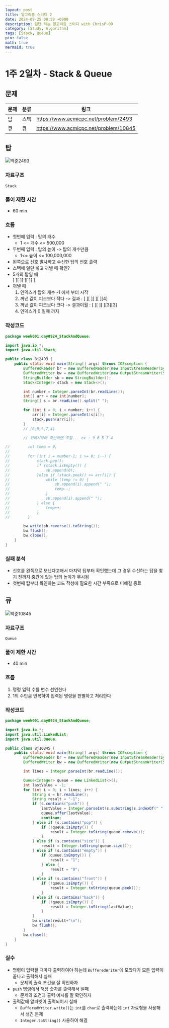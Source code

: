 ```yaml
---
layout: post
title: 알고리즘 스터디 2
date: 2024-09-25 00:59 +0900
description: 일단 하는 알고리즘 스터디 with ChrisP-00
category: [Study, Algorithm]
tags: [Stack, Queue]
pin: false
math: true
mermaid: true
---
```


# 1주 2일차 - Stack & Queue

## 문제

| 문제 | 분류 | 링크 |
|----|----|----|
|탑|스택|https://www.acmicpc.net/problem/2493|
|큐|큐|https://www.acmicpc.net/problem/10845|


## 탑
![백준2493](/assets/img/bj2493.png)

### 자료구조
`Stack`

### 풀이 제한 시간
- 60 min

### 흐름
- 첫번째 입력 : 탑의 개수
	- 1 <= 개수 <= 500,000
- 두번째 입력 : 탑의 높이 -> 탑의 개수만큼
	- 1<= 높이 <= 100,000,000
- 왼쪽으로 신호 발사하고 수신한 탑의 번호 출력
- 스택에 일단 넣고 꺼낼 때 확인?
- 5개의 탑일 때   
[ ][ ][ ][ ][ ]
- 꺼낼 때
  1. 인덱스가 탑의 개수 -1 에서 부터 시작
  2. 꺼낸 값이 피크보다 작다 -> 결과 : [ ][ ][ ][ ][4]
  3. 꺼낸 값이 피크보다 크다 -> 결과이월 : [ ][ ][ ][3][3]
  4. 인덱스가 0 일때 까지

### 작성코드
```java
package week001.day0924_StackAndQueue;

import java.io.*;
import java.util.Stack;

public class Bj2493 {
    public static void main(String[] args) throws IOException {
        BufferedReader br = new BufferedReader(new InputStreamReader(System.in));
        BufferedWriter bw = new BufferedWriter(new OutputStreamWriter(System.out));
        StringBuilder sb = new StringBuilder();
        Stack<Integer> stack = new Stack<>();

        int number = Integer.parseInt(br.readLine());
        int[] arr = new int[number];
        String[] s = br.readLine().split(" ");

        for (int i = 0; i < number; i++) {
            arr[i] = Integer.parseInt(s[i]);
            stack.push(arr[i]);
        }
        // [6,9,5,7,4]

        // 뒤에서부터 확인하면 조짐... ex : 9 6 5 7 4

//        int temp = 0;
//
//        for (int i = number-1; i >= 0; i--) {
//            stack.pop();
//            if (stack.isEmpty()) {
//                sb.append(0);
//            }else if (stack.peek() >= arr[i]) {
//                while (temp != 0) {
//                    sb.append(i).append(" ");
//                    temp--;
//                }
//                sb.append(i).append(" ");
//            } else {
//                temp++;
//            }
//        }

        bw.write(sb.reverse().toString());
        bw.flush();
        bw.close();
    }
}
```

### 실패 분석
- 신호를 왼쪽으로 보낸다고해서 마지막 탑부터 확인했는데 그 경우 수신하는 탑을 찾기 전까지 중간에 있는 탑의 높이가 무시됨
- 첫번째 탑부터 확인하는 코드 작성에 필요한 시간 부족으로 미해결 종료

## 큐
![백준10845](/assets/img/bj10845.png)

### 자료구조
`Queue`

### 풀이 제한 시간
- 40 min

### 흐름
1. 명령 입력 수를 변수 선언한다
2. 1의 수만큼 반복하여 입력된 명령을 판별하고 처리한다

### 작성코드
```java
package week001.day0924_StackAndQueue;

import java.io.*;
import java.util.LinkedList;
import java.util.Queue;

public class Bj10845 {
    public static void main(String[] args) throws IOException {
        BufferedReader br = new BufferedReader(new InputStreamReader(System.in));
        BufferedWriter bw = new BufferedWriter(new OutputStreamWriter(System.out));

        int lines = Integer.parseInt(br.readLine());

        Queue<Integer> queue = new LinkedList<>();
        int lastValue = -1;
        for (int i = 0; i < lines; i++) {
            String s = br.readLine();
            String result = "-1";
            if (s.contains("push")) {
                lastValue = Integer.parseInt(s.substring(s.indexOf(" ") + 1));
                queue.offer(lastValue);
                continue;
            } else if (s.contains("pop")) {
                if (!queue.isEmpty()) {
                    result = Integer.toString(queue.remove());
                }
            } else if (s.contains("size")) {
                result = Integer.toString(queue.size());
            } else if (s.contains("empty")) {
                if (queue.isEmpty()) {
                    result = "1";
                } else {
                    result = "0";
                }
            } else if (s.contains("front")) {
                if (!queue.isEmpty()) {
                    result = Integer.toString(queue.peek());
                }
            } else if (s.contains("back")) {
                if (!queue.isEmpty()) {
                    result = Integer.toString(lastValue);
                }
            }
            bw.write(result+"\n");
            bw.flush();
        }
        bw.close();
    }
}
```

### 실수
- 명령이 입력될 때마다 출력하여야 하는데 `BufferedWriter`에 모았다가 모든 입력이 끝나고 출력해서 실패
  - 문제의 출력 조건을 잘 확인하자
- `push` 명령에서 해당 숫자를 출력해서 실패
  - 문제의 조건과 출력 예시를 잘 확인하자
- 출력값에 알파벳이 출력되어서 실패
  - `BufferedWriter.write()`는 `int`를 `char`로 출력하는데 `int` 자료형을 사용해서 생긴 문제
  - `Integer.toString()` 사용하여 해결
